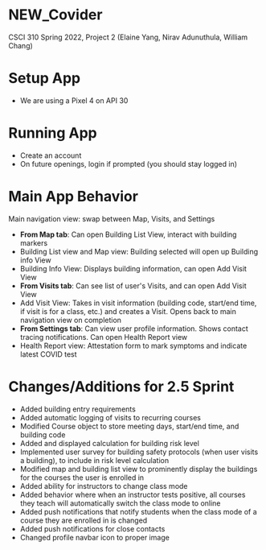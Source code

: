 # NEW_Covider
CSCI 310 Spring 2022, Project 2 (Elaine Yang, Nirav Adunuthula, William Chang)

# Setup App
- We are using a Pixel 4 on API 30

# Running App
- Create an account
- On future openings, login if prompted (you should stay logged in)

# Main App Behavior
Main navigation view: swap between Map, Visits, and Settings
- **From Map tab**: Can open Building List View, interact with building markers
- Building List view and Map view: Building selected will open up Building info View 
- Building Info View: Displays building information, can open Add Visit View
- **From Visits tab**: Can see list of user's Visits, and can open Add Visit View
- Add Visit View: Takes in visit information (building code, start/end time, if visit is for a class, etc.) and creates a Visit. Opens back to main navigation view on completion
- **From Settings tab**: Can view user profile information. Shows contact tracing notifications. Can open Health Report view
- Health Report view: Attestation form to mark symptoms and indicate latest COVID test

# Changes/Additions for 2.5 Sprint

- Added building entry requirements
- Added automatic logging of visits to recurring courses
- Modified Course object to store meeting days, start/end time, and building code
- Added and displayed calculation for building risk level
- Implemented user survey for building safety protocols (when user visits a building), to include in risk level calculation
- Modified map and building list view to prominently display the buildings for the courses the user is enrolled in
- Added ability for instructors to change class mode
- Added behavior where when an instructor tests positive, all courses they teach will automatically switch the class mode to online
- Added push notifications that notify students when the class mode of a course they are enrolled in is changed
- Added push notifications for close contacts
- Changed profile navbar icon to proper image
